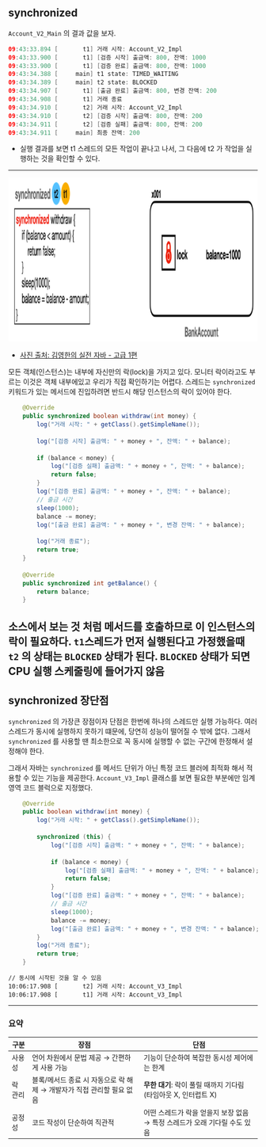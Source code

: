 ## synchronized

`Account_V2_Main` 의 결과 값을 보자.
```java
09:43:33.894 [       t1] 거래 시작: Account_V2_Impl
09:43:33.900 [       t1] [검증 시작] 출금액: 800, 잔액: 1000
09:43:33.900 [       t1] [검증 완료] 출금액: 800, 잔액: 1000
09:43:34.388 [     main] t1 state: TIMED_WAITING
09:43:34.389 [     main] t2 state: BLOCKED
09:43:34.907 [       t1] [출금 완료] 출금액: 800, 변경 잔액: 200
09:43:34.908 [       t1] 거래 종료
09:43:34.910 [       t2] 거래 시작: Account_V2_Impl
09:43:34.910 [       t2] [검증 시작] 출금액: 800, 잔액: 200
09:43:34.911 [       t2] [검증 실패] 출금액: 800, 잔액: 200
09:43:34.911 [     main] 최종 잔액: 200
```
- 실행 결과를 보면 t1 스레드의 모든 작업이 끝나고 나서, 그 다음에 t2 가 작업을 실행하는 것을 확인할 수 있다.

---
![img.png](img/img.png)
- [사진 출처: 김영한의 실전 자바 - 고급 1편](https://www.inflearn.com/course/%EA%B9%80%EC%98%81%ED%95%9C%EC%9D%98-%EC%8B%A4%EC%A0%84-%EC%9E%90%EB%B0%94-%EA%B3%A0%EA%B8%89-1/dashboard)

모든 객체(인스턴스)는 내부에 자신만의 락(lock)을 가지고 있다.
모니터  락이라고도 부르는 이것은 객체 내부에있고 우리가 직접 확인하기는 어렵다.
스레드는 `synchronized` 키워드가 있는 메서드에 진입하려면
반드시 해당 인스턴스의 락이 있어야 한다.
```java
    @Override
    public synchronized boolean withdraw(int money) {
        log("거래 시작: " + getClass().getSimpleName());

        log("[검증 시작] 출금액: " + money + ", 잔액: " + balance);

        if (balance < money) {
            log("[검증 실패] 출금액: " + money + ", 잔액: " + balance);
            return false;
        }
        log("[검증 완료] 출금액: " + money + ", 잔액: " + balance);
        // 출금 시간
        sleep(1000);
        balance -= money;
        log("[출금 완료] 출금액: " + money + ", 변경 잔액: " + balance);

        log("거래 종료");
        return true;
    }

    @Override
    public synchronized int getBalance() {
        return balance;
    }
```
소스에서 보는 것 처럼 메서드를 호출하므로 이 인스턴스의 락이 필요하다.
`t1`스레드가 먼저 실행된다고 가정했을때 `t2` 의 상태는 `BLOCKED` 상태가 된다.
`BLOCKED` 상태가 되면 CPU 실행 스케줄링에 들어가지 않음
---
## synchronized 장단점
`synchronized` 의 가장큰 장점이자 단점은 한번에 하나의 스레드만 실행 가능하다.
여러 스레드가 동시에 실행하지 못하기 떄문에, 당연히 성능이 떨어질 수 밖에 없다.
그래서 `synchronized` 를 사용할 땐 최소한으로 꼭 동시에 실행할 수 없는 구간에 한정해서 설정해야 한다.


그래서 자바는 `synchronized` 를 메서드 단위가 아닌 특정 코드 블러에 최적화 해서 적용할 수 있는 기능을 제공한다.
`Account_V3_Impl` 클래스를 보면 필요한 부분에만 임계 영역 코드 블럭으로 지정했다.
```java
    @Override
    public boolean withdraw(int money) {
        log("거래 시작: " + getClass().getSimpleName());

        synchronized (this) {
            log("[검증 시작] 출금액: " + money + ", 잔액: " + balance);

            if (balance < money) {
                log("[검증 실패] 출금액: " + money + ", 잔액: " + balance);
                return false;
            }
            log("[검증 완료] 출금액: " + money + ", 잔액: " + balance);
            // 출금 시간
            sleep(1000);
            balance -= money;
            log("[출금 완료] 출금액: " + money + ", 변경 잔액: " + balance);
        }
        log("거래 종료");
        return true;
    }
```
```
// 동시에 시작된 것을 알 수 있음
10:06:17.908 [       t2] 거래 시작: Account_V3_Impl
10:06:17.908 [       t1] 거래 시작: Account_V3_Impl
```
---
### 요약
| 구분   | 장점                                        | 단점                                          |
| ---- | ----------------------------------------- | ------------------------------------------- |
| 사용성  | 언어 차원에서 문법 제공 → 간편하게 사용 가능                | 기능이 단순하여 복잡한 동시성 제어에는 한계                    |
| 락 관리 | 블록/메서드 종료 시 자동으로 락 해제 → 개발자가 직접 관리할 필요 없음 | **무한 대기**: 락이 풀릴 때까지 기다림 (타임아웃 X, 인터럽트 X)   |
| 공정성  | 코드 작성이 단순하여 직관적                           | 어떤 스레드가 락을 얻을지 보장 없음 → 특정 스레드가 오래 기다릴 수도 있음 |
